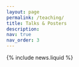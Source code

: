 ```yaml
---
layout: page
permalink: /teaching/
title: Talks & Posters
description: 
nav: true
nav_order: 3
---
```


{% include news.liquid %}
